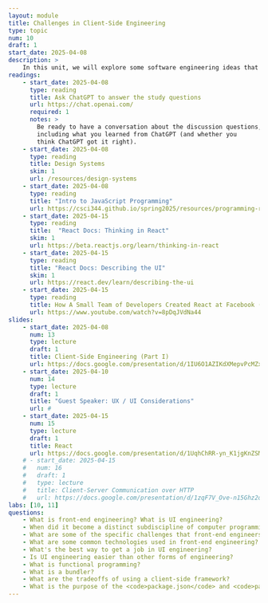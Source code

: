 ```yaml
---
layout: module
title: Challenges in Client-Side Engineering
type: topic
num: 10
draft: 1
start_date: 2025-04-08
description: > 
    In this unit, we will explore some software engineering ideas that are specific to client-side engineering. To do this, we're going to learn some HTML, CSS, JavaScript, and React concepts <em>as a means of learning</em> various client-side software engineering principles
readings:
    - start_date: 2025-04-08
      type: reading
      title: Ask ChatGPT to answer the study questions
      url: https://chat.openai.com/
      required: 1
      notes: >
        Be ready to have a conversation about the discussion questions, 
        including what you learned from ChatGPT (and whether you 
        think ChatGPT got it right).
    - start_date: 2025-04-08
      type: reading
      title: Design Systems
      skim: 1
      url: /resources/design-systems
    - start_date: 2025-04-08
      type: reading
      title: "Intro to JavaScript Programming"
      url: https://csci344.github.io/spring2025/resources/programming-review
    - start_date: 2025-04-15
      type: reading
      title:  "React Docs: Thinking in React"
      skim: 1
      url: https://beta.reactjs.org/learn/thinking-in-react
    - start_date: 2025-04-15
      type: reading
      title: "React Docs: Describing the UI"
      skim: 1
      url: https://react.dev/learn/describing-the-ui
    - start_date: 2025-04-15
      type: reading
      title: How A Small Team of Developers Created React at Facebook (video)
      url: https://www.youtube.com/watch?v=8pDqJVdNa44
slides:
    - start_date: 2025-04-08
      num: 13
      type: lecture
      draft: 1
      title: Client-Side Engineering (Part I)
      url: https://docs.google.com/presentation/d/1IU6O1AZIKdXMepvPcMZxYS2kYmlK469f/edit#slide=id.p1
    - start_date: 2025-04-10
      num: 14
      type: lecture
      draft: 1
      title: "Guest Speaker: UX / UI Considerations"
      url: #
    - start_date: 2025-04-15
      num: 15
      type: lecture
      draft: 1
      title: React
      url: https://docs.google.com/presentation/d/1UqhChRR-yn_K1jgKnZSMkhbEo02zyih4/edit?usp=sharing&ouid=113376576186080604800&rtpof=true&sd=true
    # - start_date: 2025-04-15
    #   num: 16
    #   draft: 1
    #   type: lecture
    #   title: Client-Server Communication over HTTP
    #   url: https://docs.google.com/presentation/d/1zqF7V_Ove-n15Ghz2oMNbZZekqeNlea5/edit?usp=sharing&ouid=113376576186080604800&rtpof=true&sd=true
labs: [10, 11]
questions:
    - What is front-end engineering? What is UI engineering?
    - When did it become a distinct subdiscipline of computer programming?
    - What are some of the specific challenges that front-end engineers must navigate?
    - What are some common technologies used in front-end engineering?
    - What's the best way to get a job in UI engineering?
    - Is UI engineering easier than other forms of engineering?
    - What is functional programming?
    - What is a bundler?
    - What are the tradeoffs of using a client-side framework?
    - What is the purpose of the <code>package.json</code> and <code>package-lock.json</code> files?
---
```

